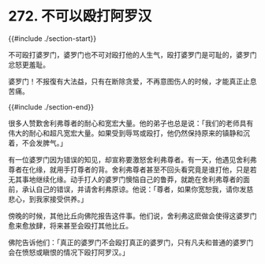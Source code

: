 # 272. 不可以殴打阿罗汉
{{#include ./section-start}}

不可殴打婆罗门，婆罗门也不可对殴打他的人生气，殴打婆罗门是可耻的，婆罗门忿怒更羞耻。



婆罗门！不报復有大法益，只有在断除贪爱，不再意图伤人的时候，才能真正止息苦痛。

{{#include ./section-end}}

很多人赞歎舍利弗尊者的耐心和宽宏大量。他的弟子也总是说：「我们的老师具有伟大的耐心和超凡宽宏大量。如果受到辱骂或殴打，他仍然保持原来的镇静和沉着，不会发脾气。」

有一位婆罗门因为错误的知见，却宣称要激怒舍利弗尊者。有一天，他遇见舍利弗尊者在化缘，就用手打尊者的背。舍利弗尊者甚至不回头看究竟是谁打他，只是若无其事地继续化缘。动手打人的婆罗门懊恼自己的鲁莽，就跪在舍利弗尊者的面前，承认自己的错误，并请舍利弗原谅。他说：「尊者，如果你宽恕我，请你发慈悲心，到我家接受供养。」

傍晚的时候，其他比丘向佛陀报告这件事。他们说，舍利弗这麽做会使得这婆罗门愈来愈放肆，将来甚至会殴打其他比丘。

佛陀告诉他们：「真正的婆罗门不会殴打真正的婆罗门，只有凡夫和普通的婆罗门会在愤怒或瞋恨的情况下殴打阿罗汉。」

